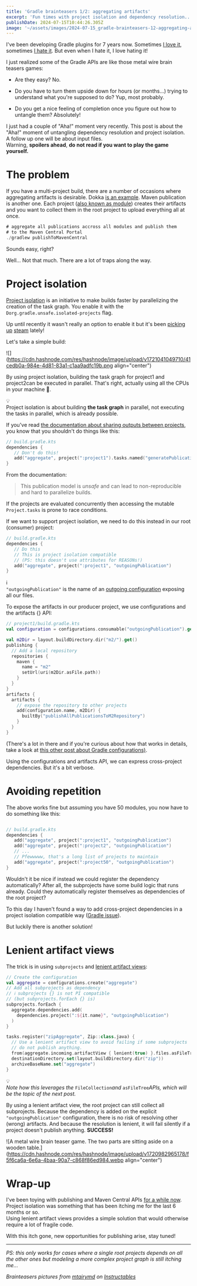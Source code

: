 ```yaml
---
title: 'Gradle brainteasers 1/2: aggregating artifacts'
excerpt: 'Fun times with project isolation and dependency resolution...'
publishDate: 2024-07-15T10:44:26.305Z
image: '~/assets/images/2024-07-15_gradle-brainteasers-12-aggregating-artifacts/c6a866b4-e512-483d-8e3a-decefe9261c9.webp'
---
```

I've been developing Gradle plugins for 7 years now. Sometimes [I love it](https://github.com/GradleUp/gratatouille), sometimes [I hate it](https://mbonnin.medium.com/actual-footage-of-different-kinds-of-gradle-configurations-9678bd681793). But even when I hate it, I love hating it!

I just realized some of the Gradle APIs are like those metal wire brain teasers games:

* Are they easy? No.

* Do you have to turn them upside down for hours (or months...) trying to understand what you're supposed to do? Yup, most probably.

* Do you get a nice feeling of completion once you figure out how to untangle them? Absolutely!

I just had a couple of "Aha!" moment very recently. This post is about the "Aha!" moment of untangling dependency resolution and project isolation.  
A follow up one will be about input files.  
Warning, **spoilers ahead**, **do not read if you want to play the game yourself.**

# The problem

If you have a multi-project build, there are a number of occasions where aggregating artifacts is desirable. Dokka [is an example](https://github.com/Kotlin/dokka?tab=readme-ov-file#get-started-with-dokka). Maven publication is another one. Each project ([also known as module](https://github.com/autonomousapps/gradle-glossary/blob/main/README.asciidoc#module)) creates their artifacts and you want to collect them in the root project to upload everything all at once.

```kotlin
# aggregate all publications accross all modules and publish them
# to the Maven Central Portal
./gradlew publishToMavenCentral
```

Sounds easy, right?

Well... Not that much. There are a lot of traps along the way.

# Project isolation

[Project isolation](https://docs.gradle.org/current/userguide/isolated_projects.html) is an initiative to make builds faster by parallelizing the creation of the task graph. You enable it with the `Dorg.gradle.unsafe.isolated-projects` flag.

Up until recently it wasn't really an option to enable it but it's been [picking](https://youtrack.jetbrains.com/issue/KT-54105) [up](https://github.com/google/ksp/issues/1943) [steam](https://github.com/gradle/gradle/issues/29045) lately!

Let's take a simple build:

!\[\](https://cdn.hashnode.com/res/hashnode/image/upload/v1721041049710/41cedb0a-984e-4d81-83a1-c1aa9adfc19b.png align="center")

By using project isolation, building the task graph for project1 and project2can be executed in parallel. That's right, actually using all the CPUs in your machine 🎉.

<div data-node-type="callout">
<div data-node-type="callout-emoji">💡</div>
<div data-node-type="callout-text">Project isolation is about building <strong>the task graph</strong> in parallel, not executing the tasks in parallel, which is already possible.</div>
</div>

If you've read [the documentation about sharing outputs between projects](https://docs.gradle.org/current/userguide/cross_project_publications.html), you know that you shouldn't do things like this:

```kotlin
// build.gradle.kts
dependencies {
   // Don't do this!
   add("aggregate", project(":project1").tasks.named("generatePublication")
}
```

From the documentation:

> This publication model is *unsafe* and can lead to non-reproducible and hard to parallelize builds.

If the projects are evaluated concurrently then accessing the mutable `Project.tasks` is prone to race conditions.

If we want to support project isolation, we need to do this instead in our root (consumer) project:

```kotlin
// build.gradle.kts
dependencies {
   // Do this
   // This is project isolation compatible
   // (PS: this doesn't use attributes for REASONs!)
   add("aggregate", project(":project1", "outgoingPublication")
}
```

<div data-node-type="callout">
<div data-node-type="callout-emoji">ℹ</div>
<div data-node-type="callout-text"><code>"outgoingPublication"</code> is the name of an <a target="_blank" rel="noopener noreferrer nofollow" href="https://docs.gradle.org/current/userguide/variant_model.html#outgoing_variants_report" style="pointer-events: none">outgoing configuration</a> exposing all our files.</div>
</div>

To expose the artifacts in our producer project, we use configurations and the artifacts {} API:

```kotlin
// project1/build.gradle.kts
val configuration = configurations.consumable("outgoingPublication").get()

val m2Dir = layout.buildDirectory.dir("m2/").get()
publishing {
  // Add a local repository
  repositories {
    maven {
      name = "m2"
      setUrl(uri(m2Dir.asFile.path))
    }
  }
}
artifacts {
  artifacts {
    // expose the repository to other projects
    add(configuration.name, m2Dir) {
      builtBy("publishAllPublicationsToM2Repository")
    }
  }
}
```

(There's a lot in there and if you're curious about how that works in details, take a look at [this other post about Gradle configurations)](https://mbonnin.medium.com/actual-footage-of-different-kinds-of-gradle-configurations-9678bd681793).

Using the configurations and artifacts API, we can express cross-project dependencies. But it's a bit verbose.

# Avoiding repetition

The above works fine but assuming you have 50 modules, you now have to do something like this:

```kotlin

// build.gradle.kts
dependencies {
   add("aggregate", project(":project1", "outgoingPublication")
   add("aggregate", project(":project2", "outgoingPublication")
   // ...
   // Pfewwwww, that's a long list of projects to maintain
   add("aggregate", project(":project50", "outgoingPublication")
}
```

Wouldn't it be nice if instead we could register the dependency automatically? After all, the subprojects have some build logic that runs already. Could they automatically register themselves as dependencies of the root project?

To this day I haven't found a way to add cross-project dependencies in a project isolation compatible way ([Gradle issue](https://github.com/gradle/gradle/issues/29037)).

But luckily there is another solution!

# Lenient artifact views

The trick is in using `subprojects` and [lenient artifact views](<https://docs.gradle.org/current/javadoc/org/gradle/api/artifacts/ArtifactView.ViewConfiguration.html#lenient(boolean)>):

```kotlin
// Create the configuration
val aggregate = configurations.create("aggregate")
// Add all subprojects as dependency
// ℹ️ subprojects {} is not PI compatible
// (but subprojects.forEach {} is)
subprojects.forEach {
  aggregate.dependencies.add(
    dependencies.project(":${it.name}", "outgoingPublication")
  )
}

tasks.register("zipAggregate", Zip::class.java) {
  // Use a lenient artifact view to avoid failing if some subprojects
  // do not publish anything.
  from(aggregate.incoming.artifactView { lenient(true) }.files.asFileTree)
  destinationDirectory.set(layout.buildDirectory.dir("zip"))
  archiveBaseName.set("aggregate")
}
```

<div data-node-type="callout">
<div data-node-type="callout-emoji">💡</div>
<div data-node-type="callout-text"><em>Note how this leverages the </em><code>FileCollection</code><em>and </em><code>asFileTree</code><em>APIs, which will be the topic of the next post.</em></div>
</div>

By using a lenient artifact view, the root project can still collect all subprojects. Because the dependency is added on the explicit `"outgoingPublication"` configuration, there is no risk of resolving other (wrong) artifacts. And because the resolution is lenient, it will fail silently if a project doesn't publish anything. **SUCCESS!**

!\[A metal wire brain teaser game. The two parts are sitting aside on a wooden table.\](https://cdn.hashnode.com/res/hashnode/image/upload/v1720982965178/f5f6ca6a-6e6a-4baa-90a7-c868f86ed984.webp align="center")

# Wrap-up

I've been toying with publishing and Maven Central APIs [for a while now](https://github.com/martinbonnin/vespene). Project isolation was something that has been itching me for the last 6 months or so.  
Using lenient artifact views provides a simple solution that would otherwise require a lot of fragile code.

With this itch gone, new opportunities for publishing arise, stay tuned!

---

*PS: this only works for cases where a single root projects depends on all the other ones but modeling a more complex project graph is still itching me...*

*Brainteasers pictures from* [*mtairymd*](https://www.instructables.com/member/mtairymd/) *on* [*Instructables*](https://www.instructables.com/Metal-Wire-Puzzle-Solutions/)
